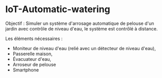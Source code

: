 # IoT-Automatic-watering
Objectif : Simuler un système d'arrosage automatique de pelouse d'un jardin avec contrôle de  niveau d'eau, le système est contrôlé à distance.

Les éléments nécessaires : 
- Moniteur de niveau d'eau (relié avec un détecteur de niveau d'eau), 
- Passerelle maison, 
- Évacuateur d'eau, 
- Arroseur de pelouse 
- Smartphone
